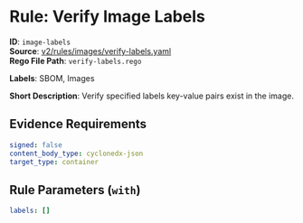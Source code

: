 # Rule: Verify Image Labels

**ID**: `image-labels`  
**Source**: [v2/rules/images/verify-labels.yaml](scribe-public/sample-policies.git/v2/rules/images/verify-labels.yaml)  
**Rego File Path**: `verify-labels.rego`  

**Labels**: SBOM, Images

**Short Description**: Verify specified labels key-value pairs exist in the image.

## Evidence Requirements

```yaml
signed: false
content_body_type: cyclonedx-json
target_type: container
```
## Rule Parameters (`with`)

```yaml
labels: []
```
